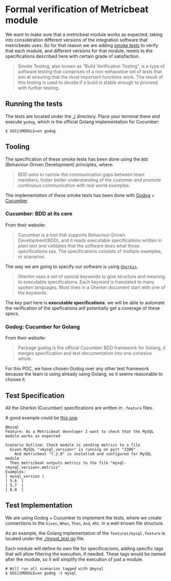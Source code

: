 # Formal verification of Metricbeat module

We want to make sure that a metricbeat module works as expected, taking into
consideration different versions of the integration software that metricbeats uses.
So for that reason we are adding [smoke tests](http://softwaretestingfundamentals.com/smoke-testing/) to verify that each module, and different versions for that module, meets to the specifications described here with certain grade of satisfaction.

>Smoke Testing, also known as “Build Verification Testing”, is a type of software testing that comprises of a non-exhaustive set of tests that aim at ensuring that the most important functions work. The result of this testing is used to decide if a build is stable enough to proceed with further testing.

## Running the tests

The tests are located under the [./](root) directory. Place your terminal there and execute `godog`, which is the official Golang implementation for Cucumber:

```shell
$ GO111MODULE=on godog
```

## Tooling

The specification of these smoke tests has been done using the `BDD` (Behaviour-Driven Development) principles, where:

>BDD aims to narrow the communication gaps between team members, foster better understanding of the customer and promote continuous communication with real world examples.

The implementation of these smoke tests has been done with [Godog](https://github.com/cucumber/godog) + [Cucumber](https://cucumber.io/).

### Cucumber: BDD at its core

From their website:

>Cucumber is a tool that supports Behaviour-Driven Development(BDD), and it reads executable specifications written in plain text and validates that the software does what those specifications say. The specifications consists of multiple examples, or scenarios.

The way we are going to specify our software is using [`Gherkin`](https://cucumber.io/docs/gherkin/reference/).

>Gherkin uses a set of special keywords to give structure and meaning to executable specifications. Each keyword is translated to many spoken languages. Most lines in a Gherkin document start with one of the keywords.

The key part here is **executable specifications**: we will be able to automate the verification of the spefications anf potentially get a coverage of these specs.

### Godog: Cucumber for Golang

From their website:

>Package godog is the official Cucumber BDD framework for Golang, it merges specification and test documentation into one cohesive whole.

For this POC, we have chosen Godog over any other test framework because the team is using already using Golang, so it seems reasonable to choose it.

## Test Specification

All the Gherkin (Cucumber) specifications are written in `.feature` files.

A good example could be [this one](./features/mysql.feature):

```cucumber
@mysql
Feature: As a Metricbeat developer I want to check that the MySQL module works as expected

Scenario Outline: Check module is sending metrics to a file
  Given MySQL "<mysql_version>" is running on port "3306"
    And metricbeat "7.2.0" is installed and configured for MySQL module
  Then metricbeat outputs metrics to the file "mysql-<mysql_version>.metrics"
Examples:
| mysql_version |
| 5.6  |
| 5.7  |
| 8.0  |
```

## Test Implementation

We are using Godog + Cucumber to implement the tests, where we create connections to the `Given`, `When`, `Then`, `And`, etc. in a well-known file structure.

As an example, the Golang implementation of the `features/mysql.feature` is located under the [./mysql_test.go](./mysql_test.go) file.

Each module will define its own file for specificacions, adding specific tags that will allow filtering the execution, if needed. These tags would be named after the module, so it will simplify the execution of just a module.

```shell
# Will run all scenarios tagged with @mysql
$ GO111MODULE=on godog -t mysql
```

